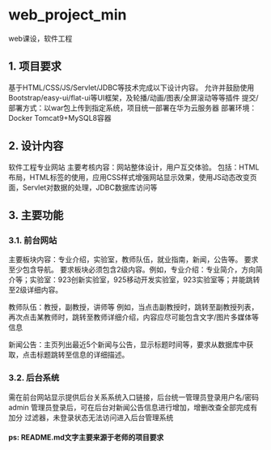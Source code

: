 # web_project_min
web课设，软件工程
## 1.	项目要求
基于HTML/CSS/JS/Servlet/JDBC等技术完成以下设计内容。
允许并鼓励使用Bootstrap/easy-ui/flat-ui等UI框架，及轮播/动画/图表/全屏滚动等等插件
提交/部署方式：以war包上传到指定系统，项目统一部署在华为云服务器
部署环境：Docker Tomcat9+MySQL8容器
## 2.	设计内容
软件工程专业网站
主要考核内容：网站整体设计，用户互交体验。
包括：HTML布局，HTML标签的使用，应用CSS样式增强网站显示效果，使用JS动态改变页面，Servlet对数据的处理，JDBC数据库访问等
## 3.	主要功能
### 3.1.	前台网站
主要板块内容：专业介绍，实验室，教师队伍，就业指南，新闻，公告等。
要求至少包含导航。
要求板块必须包含2级内容。例如，专业介绍：专业简介，方向简介等；实验室：923创新实验室，925移动开发实验室，923实验室等；并能跳转至2级详细内容。

教师队伍：教授，副教授，讲师等
例如，当点击副教授时，跳转至副教授列表，再次点击某教师时，跳转至教师详细介绍，内容应尽可能包含文字/图片多媒体等信息

新闻公告：主页列出最近5个新闻与公告，显示标题时间等，要求从数据库中获取，点击标题跳转至信息的详细描述。
### 3.2.	后台系统
需在前台网站显示提供后台关系系统入口链接，后台统一管理员登录用户名/密码admin
管理员登录后，可在后台对新闻公告信息进行增加，增删改查全部完成有加分
过滤器，未登录状态无法访问进入后台管理系统

#### ps: README.md文字主要来源于老师的项目要求
